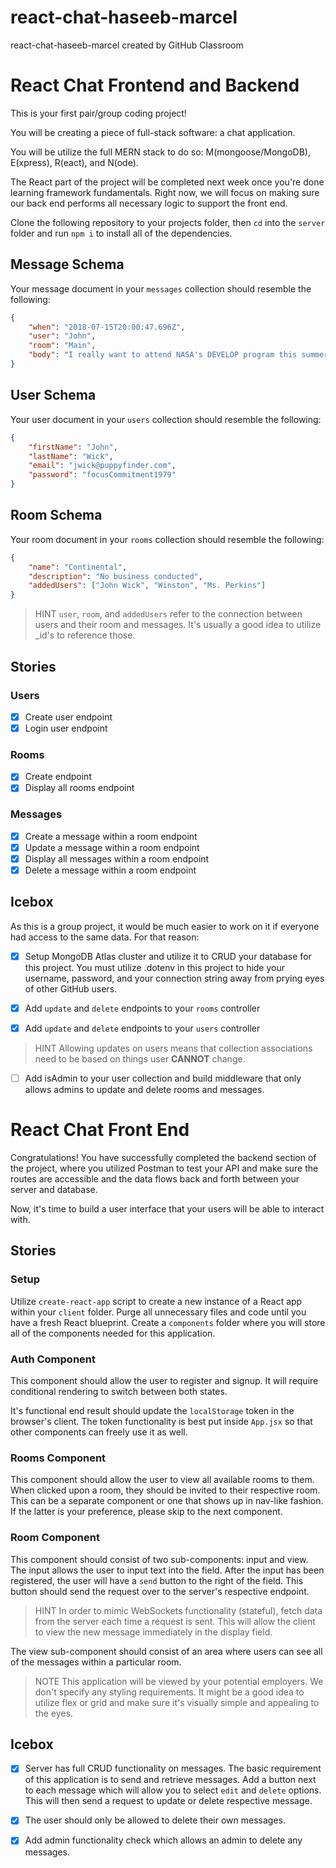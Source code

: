 # react-chat-haseeb-marcel
react-chat-haseeb-marcel created by GitHub Classroom

# React Chat Frontend and Backend

This is your first pair/group coding project!

You will be creating a piece of full-stack software: a chat application.

You will be utilize the full MERN stack to do so: M(mongoose/MongoDB), E(xpress), R(eact), and N(ode).

The React part of the project will be completed next week once you're done learning framework fundamentals. Right now, we will focus on making sure our back end performs all necessary logic to support the front end.

Clone the following repository to your projects folder, then `cd` into the `server` folder and run `npm i` to install all of the dependencies.

## Message Schema

Your message document in your `messages` collection should resemble the following:

```json
{
    "when": "2018-07-15T20:00:47.696Z",
    "user": "John",
    "room": "Main",
    "body": "I really want to attend NASA's DEVELOP program this summer!"
}
```

## User Schema

Your user document in your `users` collection should resemble the following:

```json
{
    "firstName": "John",
    "lastName": "Wick",
    "email": "jwick@puppyfinder.com",
    "password": "focusCommitment1979"
}
```

## Room Schema

Your room document in your `rooms` collection should resemble the following:

```json 
{
    "name": "Continental",
    "description": "No business conducted",
    "addedUsers": ["John Wick", "Winston", "Ms. Perkins"]
}
```

> HINT
> `user`, `room`, and `addedUsers` refer to the connection between users and their room and messages.
> It's usually a good idea to utilize \_id's to reference those.

## Stories

### Users

-   [x] Create user endpoint
-   [x] Login user endpoint

### Rooms

-   [x] Create endpoint
-   [x] Display all rooms endpoint

### Messages

-   [x] Create a message within a room endpoint
-   [x] Update a message within a room endpoint
-   [x] Display all messages within a room endpoint
-   [x] Delete a message within a room endpoint

## Icebox

As this is a group project, it would be much easier to work on it if everyone had access to the same data. For that reason:

-   [x] Setup MongoDB Atlas cluster and utilize it to CRUD your database for this project. You must utilize .dotenv in this project to hide your username, password, and your connection string away from prying eyes of other GitHub users.

-   [x] Add `update` and `delete` endpoints to your `rooms` controller
-   [x] Add `update` and `delete` endpoints to your `users` controller

> HINT
> Allowing updates on users means that collection associations need to be based on things user **CANNOT** change.

-   [ ] Add isAdmin to your user collection and build middleware that only allows admins to update and delete rooms and messages.

# React Chat Front End

Congratulations! You have successfully completed the backend section of the project, where you utilized Postman to test your API and make sure the routes are accessible and the data flows back and forth between your server and database.

Now, it's time to build a user interface that your users will be able to interact with.

## Stories

### Setup

Utilize `create-react-app` script to create a new instance of a React app within your `client` folder. Purge all unnecessary files and code until you have a fresh React blueprint. Create a `components` folder where you will store all of the components needed for this application.

### Auth Component

This component should allow the user to register and signup. It will require conditional rendering to switch between both states.

It's functional end result should update the `localStorage` token in the browser's client. The token functionality is best put inside `App.jsx` so that other components can freely use it as well.

### Rooms Component

This component should allow the user to view all available rooms to them. When clicked upon a room, they should be invited to their respective room. This can be a separate component or one that shows up in nav-like fashion. If the latter is your preference, please skip to the next component.

### Room Component

This component should consist of two sub-components: input and view. The input allows the user to input text into the field. After the input has been registered, the user will have a `send` button to the right of the field. This button should send the request over to the server's respective endpoint.

> HINT
> In order to mimic WebSockets functionality (stateful), fetch data from the server each time a request is sent.
> This will allow the client to view the new message immediately in the display field.

The view sub-component should consist of an area where users can see all of the messages within a particular room.

> NOTE
> This application will be viewed by your potential employers. We don't specify any styling requirements.
> It might be a good idea to utilize flex or grid and make sure it's visually simple and appealing to the eyes.

## Icebox

-   [x] Server has full CRUD functionality on messages. The basic requirement of this application is to send and retrieve messages. Add a button next to each message which will allow you to select `edit` and `delete` options. This will then send a request to update or delete respective message.

-   [x] The user should only be allowed to delete their own messages.

-   [x] Add admin functionality check which allows an admin to delete any messages.

